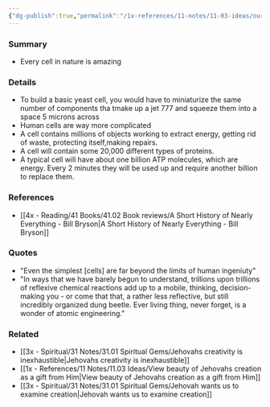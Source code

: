 ```yaml
---
{"dg-publish":true,"permalink":"/1x-references/11-notes/11-03-ideas/our-cells-are-wondrous/","title":"Our cells are wondrous","created":"2023-08-29T19:02:58.012+03:00","updated":"2024-02-14T20:18:26.204+03:00"}
---
```



### Summary
- Every cell in nature is amazing

### Details
- To build a basic yeast cell, you would have to miniaturize the same number of components tha tmake up a jet 777 and squeeze them into a space 5 microns across
- Human cells are way more complicated
- A cell contains millions of objects working to extract energy, getting rid of waste, protecting itself,making repairs. 
- A cell will contain some 20,000 different types of proteins.
- A typical cell will have about one billion ATP molecules, which are energy. Every 2 minutes they will be used up and require another billion to replace them.

### References
- [[4x - Reading/41 Books/41.02 Book reviews/A Short History of Nearly Everything - Bill Bryson\|A Short History of Nearly Everything - Bill Bryson]]

### Quotes
- "Even the simplest [cells] are far beyond the limits of human ingeniuty"
- "In ways that we have barely begun to understand, trillions upon trillions of reflexive chemical reactions add up to a mobile, thinking, decision-making you - or come that that, a rather less reflective, but still incredibly organized dung beetle. Ever living thing, never forget, is a wonder of atomic engineering."

### Related
- [[3x - Spiritual/31 Notes/31.01 Spiritual Gems/Jehovahs creativity is inexhaustible\|Jehovahs creativity is inexhaustible]]
- [[1x - References/11 Notes/11.03 Ideas/View beauty of Jehovahs creation as a gift from Him\|View beauty of Jehovahs creation as a gift from Him]]
- [[3x - Spiritual/31 Notes/31.01 Spiritual Gems/Jehovah wants us to examine creation\|Jehovah wants us to examine creation]]